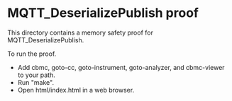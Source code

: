# MQTT_DeserializePublish proof

This directory contains a memory safety proof for MQTT_DeserializePublish.

To run the proof.

- Add cbmc, goto-cc, goto-instrument, goto-analyzer, and cbmc-viewer to your
  path.
- Run "make".
- Open html/index.html in a web browser.
